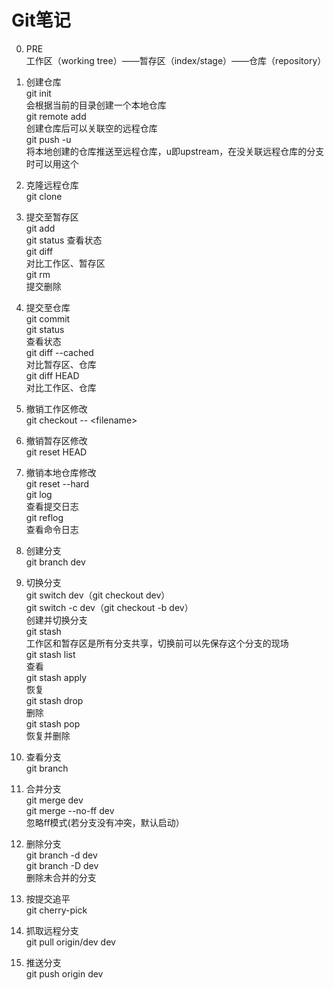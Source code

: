 # Git笔记

0. PRE  
工作区（working tree）——暂存区（index/stage）——仓库（repository）

1. 创建仓库  
git init  
会根据当前的目录创建一个本地仓库  
git remote add  
创建仓库后可以关联空的远程仓库  
git push -u  
将本地创建的仓库推送至远程仓库，u即upstream，在没关联远程仓库的分支时可以用这个

2. 克隆远程仓库  
git clone

3. 提交至暂存区  
git add  
git status
查看状态  
git diff  
对比工作区、暂存区  
git rm  
提交删除

4. 提交至仓库  
git commit  
git status  
查看状态  
git diff --cached  
对比暂存区、仓库  
git diff HEAD  
对比工作区、仓库

5. 撤销工作区修改  
git checkout -- \<filename>

6. 撤销暂存区修改  
git reset HEAD

7. 撤销本地仓库修改  
git reset --hard  
git log  
查看提交日志  
git reflog  
查看命令日志

8. 创建分支  
git branch dev

9. 切换分支  
git switch dev（git checkout dev）  
git switch -c dev（git checkout -b dev）  
创建并切换分支  
git stash  
工作区和暂存区是所有分支共享，切换前可以先保存这个分支的现场  
git stash list  
查看  
git stash apply  
恢复  
git stash drop  
删除  
git stash pop  
恢复并删除

10. 查看分支  
git branch

11. 合并分支  
git merge dev  
git merge --no-ff dev  
忽略ff模式(若分支没有冲突，默认启动）

12. 删除分支  
git branch -d dev  
git branch -D dev  
删除未合并的分支

13. 按提交追平  
git cherry-pick

14. 抓取远程分支  
git pull origin/dev dev

15. 推送分支  
git push origin dev
